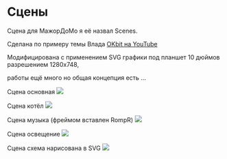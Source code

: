 # Сцены
Сцена для МажорДоМо я её назвал Scenes.

Сделана по примеру темы Влада [OKbit на YouTube](https://www.youtube.com/watch?v=fNFgWQPQfe0&t=959s)

Модифицирована с применением SVG графики под планшет 10 дюймов разрешением 1280x748, 

работы ещё много но общая концепция есть ...

Сцена основная
![](images/OkBitHome.png)

Сцена котёл
![](images/OkBitKotel.png)

Сцена музыка (фреймом вставлен RompR)
![](images/OkBitMuzic.png)

Сцена освещение
![](images/OkBitLight.png)

Сцена схема нарисована в SVG
![](images/OkBitShema.png)
